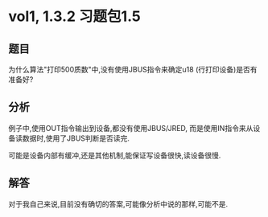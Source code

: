 # vol1, 1.3.2 习题包1.5

## 题目

为什么算法"打印500质数"中,没有使用JBUS指令来确定u18
(行打印设备)是否有准备好?

## 分析

例子中,使用OUT指令输出到设备,都没有使用JBUS/JRED,
而是使用IN指令来从设备读数据时,使用了JBUS判断是否读完.

可能是设备内部有缓冲,还是其他机制,能保证写设备很快,读设备很慢.

## 解答

对于我自己来说,目前没有确切的答案,可能像分析中说的那样,可能不是.
